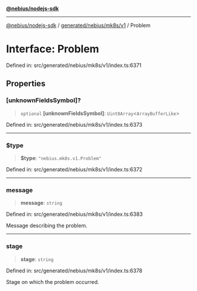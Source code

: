 [**@nebius/nodejs-sdk**](../../../../../README.md)

***

[@nebius/nodejs-sdk](../../../../../README.md) / [generated/nebius/mk8s/v1](../README.md) / Problem

# Interface: Problem

Defined in: src/generated/nebius/mk8s/v1/index.ts:6371

## Properties

### \[unknownFieldsSymbol\]?

> `optional` **\[unknownFieldsSymbol\]**: `Uint8Array`\<`ArrayBufferLike`\>

Defined in: src/generated/nebius/mk8s/v1/index.ts:6373

***

### $type

> **$type**: `"nebius.mk8s.v1.Problem"`

Defined in: src/generated/nebius/mk8s/v1/index.ts:6372

***

### message

> **message**: `string`

Defined in: src/generated/nebius/mk8s/v1/index.ts:6383

Message describing the problem.

***

### stage

> **stage**: `string`

Defined in: src/generated/nebius/mk8s/v1/index.ts:6378

Stage on which the problem occurred.
